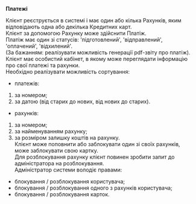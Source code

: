 **Платежі**

Клієнт реєструється в системі і має один або кілька Рахунків, яким відповідають одна або декілька Кредитних карт.\
Клієнт за допомогою Рахунку може здійснити Платіж.\
Платіж має один зі статусів: 'підготовлений', 'відправлений', 'оплачений', 'відхилений'.\
(За бажанням: реалізувати можливість генерації pdf-звіту про платіж).\
Клієнт має особистий кабінет, в якому може переглядати інформацію про свої платежі та рахунки.\
Необхідно реалізувати можливість сортування:
- платежів:
1) за номером;
2) за датою (від старих до нових, від нових до старих).
- рахунків:
1) за номером;
2) за найменуванням рахунку;
3) за розміром залишку коштів на рахунку.\
Клієнт може поповнити або заблокувати один зі своїх рахунків, може заблокувати свою картку.\
Для розблокування рахунку клієнт повинен зробити запит до адміністратора на розблокування.\
Адміністратор системи володіє правами:
- блокування / розблокування користувача;
- блокування / розблокування одного з рахунків користувача;
- блокування / розблокування карток.